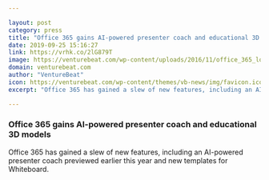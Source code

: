 ```yaml
---

layout: post
category: press
title: "Office 365 gains AI-powered presenter coach and educational 3D models"
date: 2019-09-25 15:16:27
link: https://vrhk.co/2lG879T
image: https://venturebeat.com/wp-content/uploads/2016/11/office_365_logo.jpg?w=1200&strip=all
domain: venturebeat.com
author: "VentureBeat"
icon: https://venturebeat.com/wp-content/themes/vb-news/img/favicon.ico
excerpt: "Office 365 has gained a slew of new features, including an AI-powered presenter coach previewed earlier this year and new templates for Whiteboard."

---
```


### Office 365 gains AI-powered presenter coach and educational 3D models

Office 365 has gained a slew of new features, including an AI-powered presenter coach previewed earlier this year and new templates for Whiteboard.